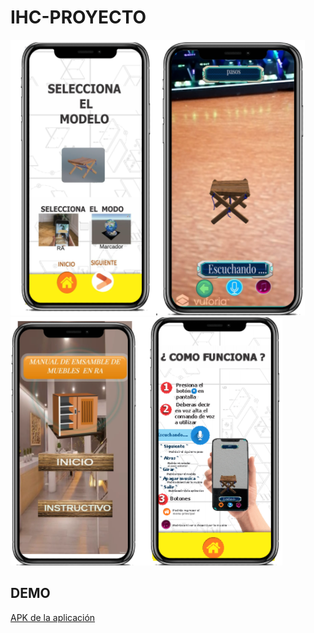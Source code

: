 # IHC-PROYECTO
![img2](https://github.com/AndreaVargasAndia/IHC-PROYECTO/blob/main/img/model1.PNG)
![img](https://github.com/AndreaVargasAndia/IHC-PROYECTO/blob/main/img/model.PNG)



## DEMO
[APK de la aplicación](https://drive.google.com/file/d/1BP6HJ0W0iopOBe-C7PX3eJhXg_D2AS0N/view?usp=sharing)
